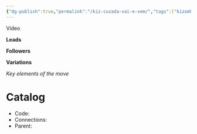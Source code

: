 ```yaml
---
{"dg-publish":true,"permalink":"/kiz-cuzada-vai-e-vem/","tags":["kizomba/step","todo"],"created":"2025-01-29T15:12:38.055-05:00","updated":"2025-01-29T15:12:46.579-05:00"}
---
```



Video

**Leads**

**Followers**

**Variations**

*Key elements of the move*

# Catalog

- Code:
- Connections:
- Parent:
